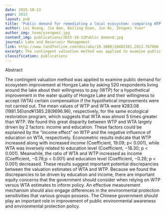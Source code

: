 ```yaml
---
date: 2015-10-13
year: 2013
layout: pub
title: 'Public demand for remediating a local ecosystem: comparing WTP and WTA at Hongze Lake, China'
author: Lei Huang, Jie Ban, Bailing Duan, Jun Bi, Zengwei Yuan*
author_img: team/yzengwei.jpg
content_img: publications/2015-10-13Public demand.jpg
journal: Lake and Reservoir Management
link: http://www.tandfonline.com/doi/abs/10.1080/10402381.2013.767866
excerpt: The contingent valuation method was applied to examine public demand for ecosystem improvement at Hongze Lake by asking 520 respondents living around the lake about their willingness to pay (WTP) for a hypothetical improvement in the water quality of Hongze Lake and their willingness to accept (WTA) certain compensation if the hypothetical improvements were not carried out.
classification: publications
---
```



Abstract

The contingent valuation method was applied to examine public demand for ecosystem improvement at Hongze Lake by asking 520 respondents living around the lake about their willingness to pay (WTP) for a hypothetical improvement in the water quality of Hongze Lake and their willingness to accept (WTA) certain compensation if the hypothetical improvements were not carried out. The mean values of WTP and WTA were ¥283.08 ($1981.56) and ¥1385.28 ($9696.96), respectively, for the same ecological restoration program, which suggests that WTA was almost 5 times greater than WTP. We found this great disparity between WTP and WTA largely driven by 2 factors: income and education. These factors could be explained by the “income effect” on WTP and the negative influence of education on WTA, respectively. Econometric results indicate that WTP increased along with increased income (Coefficient, 19.09; p< 0.001), while WTA was inversely related to education level (Coefficient, −18.30; p < 0.001). Meanwhile, the ratio of WTA and WTP increased as income (Coefficient, −0.78;p < 0.001) and education level (Coefficient, −0.28; p < 0.001) decreased. These results suggest important potential discrepancies between the valuation estimates of WTA and WTP. Because we found the discrepancies to be driven by education and income, there are important equity concerns that the government should consider when relying on WTP versus WTA estimates to inform policy. An effective measurement mechanism should also engage differences in the environmental protection sensitivities that various groups possess. The Chinese government should play an important role in improvement of public environmental awareness and environmental protection policy.
